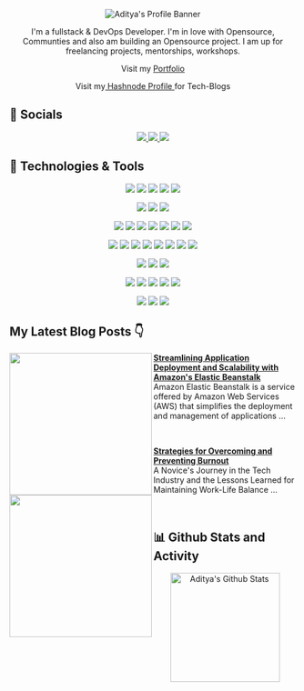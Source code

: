 <p align="center"><img alt="Aditya's Profile Banner" src="https://user-images.githubusercontent.com/82082352/210171671-6209a2ac-91ed-453a-bfa8-22fda94b4520.png"></p>

<p align="center"> I'm a fullstack & DevOps Developer. I'm in love with Opensource, Communties and also am building an Opensource project. I am up for freelancing projects, mentorships, workshops. </p>
<p align="center"> Visit my <a href="https://aditya-sage.vercel.app"> Portfolio </a> </p>
<p align="center">Visit my<a href="https://adityash.hashnode.dev/"> Hashnode Profile </a>for Tech-Blogs</p>

## 📱 Socials
<p align="center">
	<a href="https://twitter.com/aadityatwt">
		<img src="https://img.shields.io/badge/Twitter-informational?style=social&logo=twitter"/>
	</a>
	<a href="https://www.linkedin.com/in/adityasharma23/">
		<img src="https://img.shields.io/badge/Linked_In-informational?style=social&logo=linkedin"/>
	</a>
	<a href="https://www.github.com/adityassharma-ss/">
		<img src="https://img.shields.io/badge/Github-informational?style=social&logo=github"/>
	</a>
</p>

## 🔧 Technologies & Tools
<p align="center">
  <img src="https://img.shields.io/badge/OS-Windows-informational?style=flat&logo=windows&logoColor=white&color=61D9FA&labelColor=20232A"/>
  <img src="https://img.shields.io/badge/OS-MacOS-informational?style=flat&logo=manjaro&logoColor=white&color=61D9FA&labelColor=20232A"/>
  <img src="https://img.shields.io/badge/OS-Ubuntu-informational?style=flat&logo=manjaro&logoColor=white&color=61D9FA&labelColor=20232A"/>
	<img src="https://img.shields.io/badge/OS-RaspeberryPi-informational?style=flat&logo=manjaro&logoColor=white&color=61D9FA&labelColor=20232A"/>
	<img src="https://img.shields.io/badge/OS-Arduino-informational?style=flat&logo=manjaro&logoColor=white&color=61D9FA&labelColor=20232A"/>
</p>
<p align="center">
  <img src="https://img.shields.io/badge/Editor-VS_Code-informational?style=flat&logo=visual-studio-code&logoColor=white&color=61D9FA&labelColor=20232A"/>
  <img src="https://img.shields.io/badge/Editor-Sublime_Text-informational?style=flat&logo=sublime-text&logoColor=white&color=61D9FA&labelColor=20232A"/>
      <img src="https://img.shields.io/badge/Editor-Intellij-informational?style=flat&logo=intellij-text&logoColor=white&color=61D9FA&labelColor=20232A"/>
</p>
<p align="center">
  <img src="https://img.shields.io/badge/Code-JavaScript-informational?style=flat&logo=javascript&logoColor=white&color=61D9FA&labelColor=20232A"/>
  <img src="https://img.shields.io/badge/Code-Python-informational?style=flat&logo=python&logoColor=white&color=61D9FA&labelColor=20232A"/>
  <img src="https://img.shields.io/badge/Code-C++-informational?style=flat&logo=c%2B%2B&logoColor=white&color=61D9FA&labelColor=20232A"/>
  <img src="https://img.shields.io/badge/Code-Java-informational?style=flat&logo=java&logoColor=white&color=61D9FA&labelColor=20232A"/>
  <img src="https://img.shields.io/badge/Code-React-informational?style=flat&logo=react&logoColor=white&color=61D9FA&labelColor=20232A"/>
  <img src="https://img.shields.io/badge/Code-Express-informational?style=flat&logo=express&logoColor=white&color=61D9FA&labelColor=20232A"/>
  <img src="https://img.shields.io/badge/Code-Node-informational?style=flat&logo=node.js&logoColor=white&color=61D9FA&labelColor=20232A"/>
  
</p>
<p align="center">
  <img src="https://img.shields.io/badge/Shell-Powershell-informational?style=flat&logo=powershell&logoColor=white&color=61D9FA&labelColor=20232A"/>
  <img src="https://img.shields.io/badge/Shell-Bash-informational?style=flat&logo=gnu-bash&logoColor=white&color=61D9FA&labelColor=20232A"/>
      <img src="https://img.shields.io/badge/YAML-DevOps-informational?style=flat&logo=powershell&logoColor=white&color=61D9FA&labelColor=20232A" />
      <img src="https://img.shields.io/badge/Kubernetes-DevOps-informational?style=flat&logo=powershell&logoColor=white&color=61D9FA&labelColor=20232A" />
      <img src="https://img.shields.io/badge/Docker-DevOps-informational?style=flat&logo=powershell&logoColor=white&color=61D9FA&labelColor=20232A"/>
      <img src="https://img.shields.io/badge/Git%2FGitHub-DevOps-informational?style=flat&logo=powershell&logoColor=white&color=61D9FA&labelColor=20232A" />
      <img src="https://img.shields.io/badge/CI--CD-DevOps-informational?style=flat&logo=powershell&logoColor=white&color=61D9FA&labelColor=20232A" />
      <img src="https://img.shields.io/badge/AWS-DevOps-informational?style=flat&logo=powershell&logoColor=white&color=61D9FA&labelColor=20232A" />
</p>  
<p align="center">
  <img src="https://img.shields.io/badge/Database-MongoDB-informational?style=flat&logo=mongodb&logoColor=white&color=61D9FA&labelColor=20232A"/>
  <img src="https://img.shields.io/badge/Database-MySQL-informational?style=flat&logo=mysql&logoColor=white&color=61D9FA&labelColor=20232A"/>
  <img src="https://img.shields.io/badge/Database-PostgreSQL-informational?style=flat&logo=postgresql&logoColor=white&color=61D9FA&labelColor=20232A"/>
</p>
<p align="center">
  <img src="https://img.shields.io/badge/Tools-Postman-informational?style=flat&logo=postman&logoColor=white&color=61D9FA&labelColor=20232A"/>
  <img src="https://img.shields.io/badge/Tools-Yarn-informational?style=flat&logo=yarn&logoColor=white&color=61D9FA&labelColor=20232A"/>
  <img src="https://img.shields.io/badge/Tools-Chrome-informational?style=flat&logo=chrome&logoColor=white&color=61D9FA&labelColor=20232A"/>
  <img src="https://img.shields.io/badge/Tools-V8-informational?style=flat&logo=V8&logoColor=white&color=61D9FA&labelColor=20232A"/>
  <img src="https://img.shields.io/badge/Tools-Git-informational?style=flat&logo=git&logoColor=white&color=61D9FA&labelColor=20232A"/>
</p>
<p align="center">
  <img src="https://img.shields.io/badge/Cloud-AWS-informational?style=flat&logo=amazon-aws&logoColor=white&color=61D9FA&labelColor=20232A"/>
  <img src="https://img.shields.io/badge/Cloud-Vercel-informational?style=flat&logo=vercel&logoColor=white&color=61D9FA&labelColor=20232A"/>
  <img src="https://img.shields.io/badge/Cloud-Heroku-informational?style=flat&logo=heroku&logoColor=white&color=61D9FA&labelColor=20232A"/>
</p>

## My Latest Blog Posts 👇
<!-- HASHNODE_BLOG:START -->
<p align="left">
<a href="https://adityash.hashnode.dev/amazons-elastic-beanstalk" title="Amazon's Elastic Beanstalk"><img src="https://cdn.hashnode.com/res/hashnode/image/upload/v1679211137251/6e2e80c9-a838-4681-9455-eb4779cf52b7.jpeg?w=1600&h=840&fit=crop&crop=entropy&auto=compress,format&format=webp" alt="" width="250px" align="left" /></a>
<a href="https://adityash.hashnode.dev/amazons-elastic-beanstalk" title="Amazon's Elastic Beanstalk"><strong> Streamlining Application Deployment and Scalability with Amazon's Elastic Beanstalk</strong></a>
<br/> Amazon Elastic Beanstalk is a service offered by Amazon Web Services (AWS) that simplifies the deployment and management of applications ... </p> <br/>
<p align="left">
<a href="https://adityash.hashnode.dev/the-road-to-burnout-recovery-strategies-for-overcoming-and-preventing-burnout" title="The Road to Burnout Recovery: Strategies for Overcoming and Preventing Burnout"><img src="https://cdn.hashnode.com/res/hashnode/image/upload/v1678299465033/e61c5cd0-0056-4fcb-8160-dc7ae5f4a581.webp?w=1600&h=840&fit=crop&crop=entropy&auto=compress,format&format=webp" alt="" width="250px" align="left" /></a>
<a href="https://adityash.hashnode.dev/the-road-to-burnout-recovery-strategies-for-overcoming-and-preventing-burnout" title="The Road to Burnout Recovery: Strategies for Overcoming and Preventing Burnout"><strong> Strategies for Overcoming and Preventing Burnout</strong></a>
<br/> A Novice's Journey in the Tech Industry and the Lessons Learned for Maintaining Work-Life Balance ... </p> <br/>

<!-- HASHNODE_BLOG:END -->

## 📊 Github Stats and Activity

  <p align="center">
    <a href="https://github.com/anuraghazra/github-readme-stats">
      <img alt="Aditya's Github Stats" src="https://denvercoder1-github-readme-stats.vercel.app/api/?username=adityassharma-ss&show_icons=true&include_all_commits=true&count_private=true&theme=react&hide_border=true&bg_color=1F222E&title_color=F85D7F&icon_color=F8D866" height="192px"/>
    </a>
  </p>
